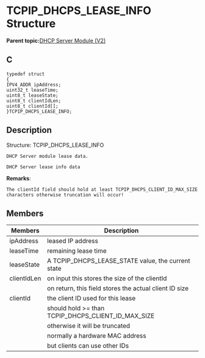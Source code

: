 # TCPIP\_DHCPS\_LEASE\_INFO Structure

**Parent topic:**[DHCP Server Module \(V2\)](GUID-EE292D18-2DE6-478E-AAE1-74C69A31459E.md)

## C

```
typedef struct
{
IPV4_ADDR ipAddress; 
uint32_t leaseTime; 
uint8_t leaseState; 
uint8_t clientIdLen; 
uint8_t clientId[]; 
}TCPIP_DHCPS_LEASE_INFO;
```

## Description

Structure: TCPIP\_DHCPS\_LEASE\_INFO

```
DHCP Server module lease data.  

DHCP Server lease info data  
```

**Remarks**:

```
The clientId field should hold at least TCPIP_DHCPS_CLIENT_ID_MAX_SIZE characters otherwise truncation will occur! 
```

## Members

|Members|Description|
|-------|-----------|
|ipAddress|leased IP address|
|leaseTime|remaining lease time|
|leaseState|A TCPIP\_DHCPS\_LEASE\_STATE value, the current state|
|clientIdLen|on input this stores the size of the clientId|
||on return, this field stores the actual client ID size|
|clientId|the client ID used for this lease|
||should hold \>= than TCPIP\_DHCPS\_CLIENT\_ID\_MAX\_SIZE|
||otherwise it will be truncated|
||normally a hardware MAC address|
||but clients can use other IDs|

